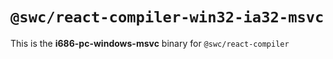 # `@swc/react-compiler-win32-ia32-msvc`

This is the **i686-pc-windows-msvc** binary for `@swc/react-compiler`
